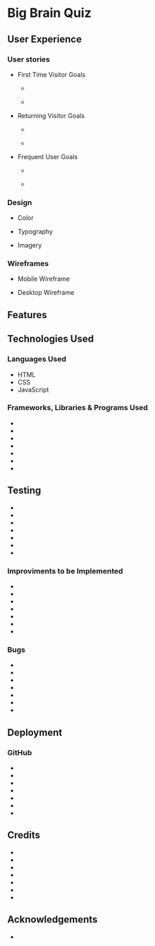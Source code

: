 <h1>Big Brain Quiz</h1>

<h2>User Experience</h2>
<h3>User stories</h3>
<ul>
<li>First Time Visitor Goals</li>
<ul>
<li></li>
</ul>
<ul>
<li></li>
</ul>
</ul>
<ul>
<li>Returning Visitor Goals</li>
<ul>
<li></li>
</ul>
<ul>
<li></li>
</ul>
</ul>
<ul>
<li>Frequent User Goals</li>
<ul>
<li></li>
</ul>
<ul>
<li></li>
</ul>
</ul>

<h3>Design</h3>
<ul>
<li>Color</li>
</ul>
<ul>
<li>Typography</li>
</ul>
<ul>
<li>Imagery</li>
</ul>

<h3>Wireframes</h3>
<ul>
<li>Mobile Wireframe</li>
</ul>
<ul>
<li>Desktop Wireframe</li>
</ul>

<h2>Features</h2>




<h2>Technologies Used</h2>
<h3>Languages Used</h3>
<ul>
 <li>HTML</li>
 <li>CSS</li>
 <li>JavaScript</li>
</ul>

<h3>Frameworks, Libraries & Programs Used</h3>
<ul>
<li></li>
<li></li>
<li></li>
<li></li>
<li></li>
<li></li>
<li></li>
</ul>


<h2>Testing</h2>
<ul>
<li></li>
<li></li>
<li></li>
<li></li>
<li></li>
<li></li>
<li></li>
</ul>


<h3>Improviments to be Implemented</h3>
<ul>
<li></li>
<li></li>
<li></li>
<li></li>
<li></li>
<li></li>
<li></li>
</ul>


<h3>Bugs</h3>
<ul>
<li></li>
<li></li>
<li></li>
<li></li>
<li></li>
<li></li>
<li></li>
</ul>

<h2>Deployment</h2>
<h3>GitHub</h3>
<ul>
<li></li>
<li></li>
<li></li>
<li></li>
<li></li>
<li></li>
<li></li>
</ul>

<h2>Credits</h2>
<ul>
<li></li>
<li></li>
<li></li>
<li></li>
<li></li>
<li></li>
<li></li>
</ul>

<h2>Acknowledgements</h2>
<ul>
<li></li>
</ul>
